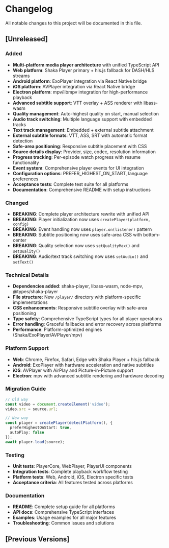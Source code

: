 # Changelog

All notable changes to this project will be documented in this file.

## [Unreleased]

### Added
- **Multi-platform media player architecture** with unified TypeScript API
- **Web platform**: Shaka Player primary + hls.js fallback for DASH/HLS streams
- **Android platform**: ExoPlayer integration via React Native bridge
- **iOS platform**: AVPlayer integration via React Native bridge  
- **Electron platform**: mpv/libmpv integration for high-performance playback
- **Advanced subtitle support**: VTT overlay + ASS renderer with libass-wasm
- **Quality management**: Auto-highest quality on start, manual selection
- **Audio track switching**: Multiple language support with embedded tracks
- **Text track management**: Embedded + external subtitle attachment
- **External subtitle formats**: VTT, ASS, SRT with automatic format detection
- **Safe-area positioning**: Responsive subtitle placement with CSS
- **Source details display**: Provider, size, codec, resolution information
- **Progress tracking**: Per-episode watch progress with resume functionality
- **Event system**: Comprehensive player events for UI integration
- **Configuration options**: PREFER_HIGHEST_ON_START, language preferences
- **Acceptance tests**: Complete test suite for all platforms
- **Documentation**: Comprehensive README with setup instructions

### Changed
- **BREAKING**: Complete player architecture rewrite with unified API
- **BREAKING**: Player initialization now uses `createPlayer(platform, config)`
- **BREAKING**: Event handling now uses `player.on(listener)` pattern
- **BREAKING**: Subtitle positioning now uses safe-area CSS with bottom-center
- **BREAKING**: Quality selection now uses `setQualityMax()` and `setQuality()`
- **BREAKING**: Audio/text track switching now uses `setAudio()` and `setText()`

### Technical Details
- **Dependencies added**: shaka-player, libass-wasm, node-mpv, @types/shaka-player
- **File structure**: New `/player/` directory with platform-specific implementations
- **CSS enhancements**: Responsive subtitle overlay with safe-area positioning
- **Type safety**: Comprehensive TypeScript types for all player operations
- **Error handling**: Graceful fallbacks and error recovery across platforms
- **Performance**: Platform-optimized engines (Shaka/ExoPlayer/AVPlayer/mpv)

### Platform Support
- **Web**: Chrome, Firefox, Safari, Edge with Shaka Player + hls.js fallback
- **Android**: ExoPlayer with hardware acceleration and native subtitles
- **iOS**: AVPlayer with AirPlay and Picture-in-Picture support
- **Electron**: mpv with advanced subtitle rendering and hardware decoding

### Migration Guide
```typescript
// Old way
const video = document.createElement('video');
video.src = source.url;

// New way  
const player = createPlayer(detectPlatform(), {
  preferHighestOnStart: true,
  autoPlay: false
});
await player.load(source);
```

### Testing
- **Unit tests**: PlayerCore, WebPlayer, PlayerUI components
- **Integration tests**: Complete playback workflow testing
- **Platform tests**: Web, Android, iOS, Electron specific tests
- **Acceptance criteria**: All features tested across platforms

### Documentation
- **README**: Complete setup guide for all platforms
- **API docs**: Comprehensive TypeScript interfaces
- **Examples**: Usage examples for all major features
- **Troubleshooting**: Common issues and solutions

## [Previous Versions]
<!-- Previous changelog entries would go here -->
